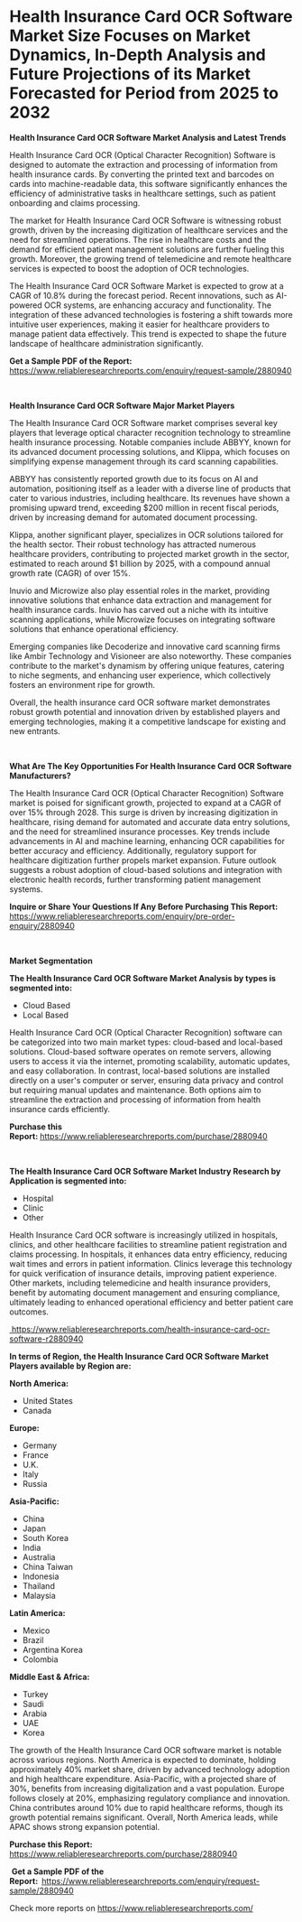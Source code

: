<p><h1>Health Insurance Card OCR Software Market Size Focuses on Market Dynamics, In-Depth Analysis and Future Projections of its Market Forecasted for Period from 2025 to 2032</h1></p><p><strong>Health Insurance Card OCR Software Market Analysis and Latest Trends</strong></p>
<p><p>Health Insurance Card OCR (Optical Character Recognition) Software is designed to automate the extraction and processing of information from health insurance cards. By converting the printed text and barcodes on cards into machine-readable data, this software significantly enhances the efficiency of administrative tasks in healthcare settings, such as patient onboarding and claims processing. </p><p>The market for Health Insurance Card OCR Software is witnessing robust growth, driven by the increasing digitization of healthcare services and the need for streamlined operations. The rise in healthcare costs and the demand for efficient patient management solutions are further fueling this growth. Moreover, the growing trend of telemedicine and remote healthcare services is expected to boost the adoption of OCR technologies.</p><p>The Health Insurance Card OCR Software Market is expected to grow at a CAGR of 10.8% during the forecast period. Recent innovations, such as AI-powered OCR systems, are enhancing accuracy and functionality. The integration of these advanced technologies is fostering a shift towards more intuitive user experiences, making it easier for healthcare providers to manage patient data effectively. This trend is expected to shape the future landscape of healthcare administration significantly.</p></p>
<p><strong>Get a Sample PDF of the Report:&nbsp;</strong> <a href="https://www.reliableresearchreports.com/enquiry/request-sample/2880940?utm_campaign=3322&utm_medium=2&utm_source=Github&utm_content=ia&utm_term=12032025&utm_id=health-insurance-card-ocr-software">https://www.reliableresearchreports.com/enquiry/request-sample/2880940</a></p>
<p>&nbsp;</p>
<p><strong>Health Insurance Card OCR Software Major Market Players</strong></p>
<p><p>The Health Insurance Card OCR Software market comprises several key players that leverage optical character recognition technology to streamline health insurance processing. Notable companies include ABBYY, known for its advanced document processing solutions, and Klippa, which focuses on simplifying expense management through its card scanning capabilities. </p><p>ABBYY has consistently reported growth due to its focus on AI and automation, positioning itself as a leader with a diverse line of products that cater to various industries, including healthcare. Its revenues have shown a promising upward trend, exceeding $200 million in recent fiscal periods, driven by increasing demand for automated document processing.</p><p>Klippa, another significant player, specializes in OCR solutions tailored for the health sector. Their robust technology has attracted numerous healthcare providers, contributing to projected market growth in the sector, estimated to reach around $1 billion by 2025, with a compound annual growth rate (CAGR) of over 15%.</p><p>Inuvio and Microwize also play essential roles in the market, providing innovative solutions that enhance data extraction and management for health insurance cards. Inuvio has carved out a niche with its intuitive scanning applications, while Microwize focuses on integrating software solutions that enhance operational efficiency.</p><p>Emerging companies like Decoderize and innovative card scanning firms like Ambir Technology and Visioneer are also noteworthy. These companies contribute to the market's dynamism by offering unique features, catering to niche segments, and enhancing user experience, which collectively fosters an environment ripe for growth.</p><p>Overall, the health insurance card OCR software market demonstrates robust growth potential and innovation driven by established players and emerging technologies, making it a competitive landscape for existing and new entrants.</p></p>
<p>&nbsp;</p>
<p><strong>What Are The Key Opportunities For Health Insurance Card OCR Software Manufacturers?</strong></p>
<p><p>The Health Insurance Card OCR (Optical Character Recognition) Software market is poised for significant growth, projected to expand at a CAGR of over 15% through 2028. This surge is driven by increasing digitization in healthcare, rising demand for automated and accurate data entry solutions, and the need for streamlined insurance processes. Key trends include advancements in AI and machine learning, enhancing OCR capabilities for better accuracy and efficiency. Additionally, regulatory support for healthcare digitization further propels market expansion. Future outlook suggests a robust adoption of cloud-based solutions and integration with electronic health records, further transforming patient management systems.</p></p>
<p><strong>Inquire or Share Your Questions If Any Before Purchasing This Report:</strong> <a href="https://www.reliableresearchreports.com/enquiry/pre-order-enquiry/2880940?utm_campaign=3322&utm_medium=2&utm_source=Github&utm_content=ia&utm_term=12032025&utm_id=health-insurance-card-ocr-software">https://www.reliableresearchreports.com/enquiry/pre-order-enquiry/2880940</a></p>
<p>&nbsp;</p>
<p><strong>Market Segmentation</strong></p>
<p><strong>The Health Insurance Card OCR Software Market Analysis by types is segmented into:</strong></p>
<p><ul><li>Cloud Based</li><li>Local Based</li></ul></p>
<p><p>Health Insurance Card OCR (Optical Character Recognition) software can be categorized into two main market types: cloud-based and local-based solutions. Cloud-based software operates on remote servers, allowing users to access it via the internet, promoting scalability, automatic updates, and easy collaboration. In contrast, local-based solutions are installed directly on a user's computer or server, ensuring data privacy and control but requiring manual updates and maintenance. Both options aim to streamline the extraction and processing of information from health insurance cards efficiently.</p></p>
<p><strong>Purchase this Report:&nbsp;</strong><a href="https://www.reliableresearchreports.com/purchase/2880940?utm_campaign=3322&utm_medium=2&utm_source=Github&utm_content=ia&utm_term=12032025&utm_id=health-insurance-card-ocr-software">https://www.reliableresearchreports.com/purchase/2880940</a></p>
<p>&nbsp;</p>
<p><strong>The Health Insurance Card OCR Software Market Industry Research by Application is segmented into:</strong></p>
<p><ul><li>Hospital</li><li>Clinic</li><li>Other</li></ul></p>
<p><p>Health Insurance Card OCR software is increasingly utilized in hospitals, clinics, and other healthcare facilities to streamline patient registration and claims processing. In hospitals, it enhances data entry efficiency, reducing wait times and errors in patient information. Clinics leverage this technology for quick verification of insurance details, improving patient experience. Other markets, including telemedicine and health insurance providers, benefit by automating document management and ensuring compliance, ultimately leading to enhanced operational efficiency and better patient care outcomes.</p></p>
<p><a href="https://www.reliableresearchreports.com/health-insurance-card-ocr-software-r2880940?utm_campaign=3322&utm_medium=2&utm_source=Github&utm_content=ia&utm_term=12032025&utm_id=health-insurance-card-ocr-software">&nbsp;https://www.reliableresearchreports.com/health-insurance-card-ocr-software-r2880940</a></p>
<p><strong>In terms of Region, the Health Insurance Card OCR Software Market Players available by Region are:</strong></p>
<p>
    <p> <strong> North America: </strong>
        <ul>
            <li>United States</li>
            <li>Canada</li>
        </ul>
        </p> 
    <p> <strong> Europe: </strong>
        <ul>
            <li>Germany</li>
            <li>France</li>
            <li>U.K.</li>
            <li>Italy</li>
            <li>Russia</li>
        </ul>
        </p> 
    <p> <strong> Asia-Pacific: </strong>
        <ul>
            <li>China</li>
            <li>Japan</li>
            <li>South Korea</li>
            <li>India</li>
            <li>Australia</li>
            <li>China Taiwan</li>
            <li>Indonesia</li>
            <li>Thailand</li>
            <li>Malaysia</li>
        </ul>
        </p> 
    <p> <strong> Latin America: </strong>
        <ul>
            <li>Mexico</li>
            <li>Brazil</li>
            <li>Argentina Korea</li>
            <li>Colombia</li>
        </ul>
        </p> 
    <p> <strong> Middle East & Africa: </strong>
        <ul>
            <li>Turkey</li>
            <li>Saudi</li>
            <li>Arabia</li>
            <li>UAE</li>
            <li>Korea</li>
        </ul>
    </p>
    </p>
<p><p>The growth of the Health Insurance Card OCR software market is notable across various regions. North America is expected to dominate, holding approximately 40% market share, driven by advanced technology adoption and high healthcare expenditure. Asia-Pacific, with a projected share of 30%, benefits from increasing digitalization and a vast population. Europe follows closely at 20%, emphasizing regulatory compliance and innovation. China contributes around 10% due to rapid healthcare reforms, though its growth potential remains significant. Overall, North America leads, while APAC shows strong expansion potential.</p></p>
<p><strong>Purchase this Report: </strong><a href="https://www.reliableresearchreports.com/purchase/2880940?utm_campaign=3322&utm_medium=2&utm_source=Github&utm_content=ia&utm_term=12032025&utm_id=health-insurance-card-ocr-software">https://www.reliableresearchreports.com/purchase/2880940</a></p>
<p>&nbsp;<strong>Get a Sample PDF of the Report:&nbsp;&nbsp;</strong><a href="https://www.reliableresearchreports.com/enquiry/request-sample/2880940?utm_campaign=3322&utm_medium=2&utm_source=Github&utm_content=ia&utm_term=12032025&utm_id=health-insurance-card-ocr-software">https://www.reliableresearchreports.com/enquiry/request-sample/2880940</a></p>
<p><strong></strong></p>
<p>Check more reports on <a href="https://www.reliableresearchreports.com/?utm_campaign=3322&utm_medium=2&utm_source=Github&utm_content=ia&utm_term=12032025&utm_id=health-insurance-card-ocr-software">https://www.reliableresearchreports.com/</a></p>